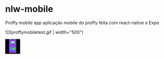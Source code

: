 # nlw-mobile

Proffy mobile app
aplicação mobile do proffy feita com react-native e Expo

![](proffymobiletest.gif | width="500")

<img src="proffymobiletest.gif" width="48"/>
